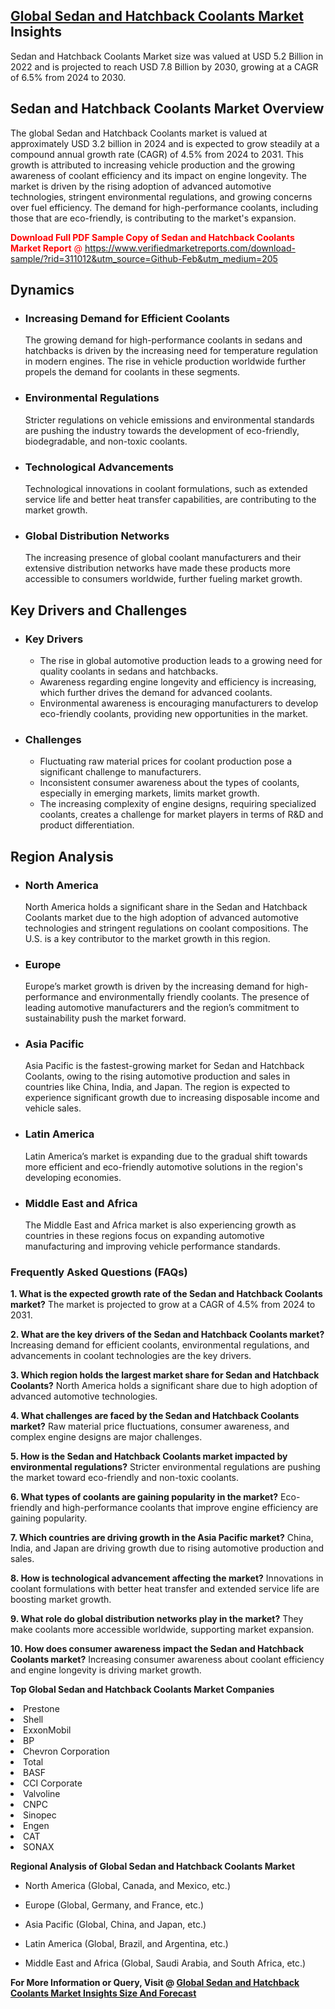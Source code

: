 <h2><a href="https://www.verifiedmarketreports.com/download-sample/?rid=311012&amp;utm_source=Github&amp;utm_medium=205" target="_blank">Global Sedan and Hatchback Coolants Market</a> Insights</h2><p>Sedan and Hatchback Coolants Market size was valued at USD 5.2 Billion in 2022 and is projected to reach USD 7.8 Billion by 2030, growing at a CAGR of 6.5% from 2024 to 2030.</p><p> <h2>Sedan and Hatchback Coolants Market Overview</h2> <p>The global Sedan and Hatchback Coolants market is valued at approximately USD 3.2 billion in 2024 and is expected to grow steadily at a compound annual growth rate (CAGR) of 4.5% from 2024 to 2031. This growth is attributed to increasing vehicle production and the growing awareness of coolant efficiency and its impact on engine longevity. The market is driven by the rising adoption of advanced automotive technologies, stringent environmental regulations, and growing concerns over fuel efficiency. The demand for high-performance coolants, including those that are eco-friendly, is contributing to the market's expansion. </p> <p><p><span class=""><span style="color: #ff0000;"><strong>Download Full PDF Sample Copy of Sedan and Hatchback Coolants Market Report</strong> @ </span><a href="https://www.verifiedmarketreports.com/download-sample/?rid=311012&amp;utm_source=Github-Feb&amp;utm_medium=205" target="_blank">https://www.verifiedmarketreports.com/download-sample/?rid=311012&amp;utm_source=Github-Feb&amp;utm_medium=205</a></span></p></p> <h2>Dynamics</h2> <ul> <li><h3>Increasing Demand for Efficient Coolants</h3> The growing demand for high-performance coolants in sedans and hatchbacks is driven by the increasing need for temperature regulation in modern engines. The rise in vehicle production worldwide further propels the demand for coolants in these segments.</li> <li><h3>Environmental Regulations</h3> Stricter regulations on vehicle emissions and environmental standards are pushing the industry towards the development of eco-friendly, biodegradable, and non-toxic coolants.</li> <li><h3>Technological Advancements</h3> Technological innovations in coolant formulations, such as extended service life and better heat transfer capabilities, are contributing to the market growth.</li> <li><h3>Global Distribution Networks</h3> The increasing presence of global coolant manufacturers and their extensive distribution networks have made these products more accessible to consumers worldwide, further fueling market growth.</li> </ul> <h2>Key Drivers and Challenges</h2> <ul> <li><h3>Key Drivers</h3> <ul> <li>The rise in global automotive production leads to a growing need for quality coolants in sedans and hatchbacks.</li> <li>Awareness regarding engine longevity and efficiency is increasing, which further drives the demand for advanced coolants.</li> <li>Environmental awareness is encouraging manufacturers to develop eco-friendly coolants, providing new opportunities in the market.</li> </ul> </li> <li><h3>Challenges</h3> <ul> <li>Fluctuating raw material prices for coolant production pose a significant challenge to manufacturers.</li> <li>Inconsistent consumer awareness about the types of coolants, especially in emerging markets, limits market growth.</li> <li>The increasing complexity of engine designs, requiring specialized coolants, creates a challenge for market players in terms of R&D and product differentiation.</li> </ul> </li> </ul> <h2>Region Analysis</h2> <ul> <li><h3>North America</h3> North America holds a significant share in the Sedan and Hatchback Coolants market due to the high adoption of advanced automotive technologies and stringent regulations on coolant compositions. The U.S. is a key contributor to the market growth in this region.</li> <li><h3>Europe</h3> Europe’s market growth is driven by the increasing demand for high-performance and environmentally friendly coolants. The presence of leading automotive manufacturers and the region’s commitment to sustainability push the market forward.</li> <li><h3>Asia Pacific</h3> Asia Pacific is the fastest-growing market for Sedan and Hatchback Coolants, owing to the rising automotive production and sales in countries like China, India, and Japan. The region is expected to experience significant growth due to increasing disposable income and vehicle sales.</li> <li><h3>Latin America</h3> Latin America’s market is expanding due to the gradual shift towards more efficient and eco-friendly automotive solutions in the region's developing economies.</li> <li><h3>Middle East and Africa</h3> The Middle East and Africa market is also experiencing growth as countries in these regions focus on expanding automotive manufacturing and improving vehicle performance standards.</li> </ul> <h3>Frequently Asked Questions (FAQs)</h3> <p><strong>1. What is the expected growth rate of the Sedan and Hatchback Coolants market?</strong> The market is projected to grow at a CAGR of 4.5% from 2024 to 2031.</p> <p><strong>2. What are the key drivers of the Sedan and Hatchback Coolants market?</strong> Increasing demand for efficient coolants, environmental regulations, and advancements in coolant technologies are the key drivers.</p> <p><strong>3. Which region holds the largest market share for Sedan and Hatchback Coolants?</strong> North America holds a significant share due to high adoption of advanced automotive technologies.</p> <p><strong>4. What challenges are faced by the Sedan and Hatchback Coolants market?</strong> Raw material price fluctuations, consumer awareness, and complex engine designs are major challenges.</p> <p><strong>5. How is the Sedan and Hatchback Coolants market impacted by environmental regulations?</strong> Stricter environmental regulations are pushing the market toward eco-friendly and non-toxic coolants.</p> <p><strong>6. What types of coolants are gaining popularity in the market?</strong> Eco-friendly and high-performance coolants that improve engine efficiency are gaining popularity.</p> <p><strong>7. Which countries are driving growth in the Asia Pacific market?</strong> China, India, and Japan are driving growth due to rising automotive production and sales.</p> <p><strong>8. How is technological advancement affecting the market?</strong> Innovations in coolant formulations with better heat transfer and extended service life are boosting market growth.</p> <p><strong>9. What role do global distribution networks play in the market?</strong> They make coolants more accessible worldwide, supporting market expansion.</p> <p><strong>10. How does consumer awareness impact the Sedan and Hatchback Coolants market?</strong> Increasing consumer awareness about coolant efficiency and engine longevity is driving market growth.</p> </p><p><strong>Top Global Sedan and Hatchback Coolants Market Companies</strong></p><div data-test-id=""><p><li>Prestone</li><li> Shell</li><li> ExxonMobil</li><li> BP</li><li> Chevron Corporation</li><li> Total</li><li> BASF</li><li> CCI Corporate</li><li> Valvoline</li><li> CNPC</li><li> Sinopec</li><li> Engen</li><li> CAT</li><li> SONAX</li></p><div><strong>Regional Analysis of&nbsp;Global Sedan and Hatchback Coolants Market</strong></div><ul><li dir="ltr"><p dir="ltr">North America&nbsp;(Global, Canada, and Mexico, etc.)</p></li><li dir="ltr"><p dir="ltr">Europe (Global, Germany, and France, etc.)</p></li><li dir="ltr"><p dir="ltr">Asia Pacific&nbsp;(Global, China, and Japan, etc.)</p></li><li dir="ltr"><p dir="ltr">Latin America&nbsp;(Global, Brazil, and Argentina, etc.)</p></li><li dir="ltr">Middle East and Africa&nbsp;(Global, Saudi Arabia, and South Africa, etc.)</li></ul><p><strong>For More Information or Query, Visit @&nbsp;</strong><strong><a href="https://www.verifiedmarketreports.com/product/sedan-and-hatchback-coolants-market/?utm_source=Github&amp;utm_medium=205" target="_blank">Global Sedan and Hatchback Coolants Market Insights Size And Forecast</a></strong></p></div>
